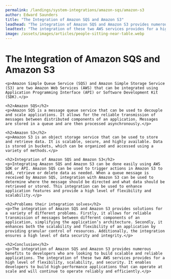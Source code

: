 ```yaml
---
permalink: /landings/system-integrations/amazon-sqs/amazon-s3
author: Edward Saunders
title: "The Integration of Amazon SQS and Amazon S3"
leadhead: "The integration of Amazon SQS and Amazon S3 provides numerous benefits to developers who are looking to build scalable and reliable applications"
leadtext: "The integration of these two AWS services provides for a high level of flexibility, scalability, and security. It enables developers to build high-performance applications that can operate at scale and will continue to operate reliably and efficiently."
image: /assets/images/articles/people-sitting-near-table.webp
---
```

<div class="arttext">	<h1>The Integration of Amazon SQS and Amazon S3</h1>
	
	<p>Amazon Simple Queue Service (SQS) and Amazon Simple Storage Service (S3) are two Amazon Web Services (AWS) that can be integrated using Application Programming Interface (API) or Software Development Kit (SDK).</p>

	<h2>Amazon SQS</h2>
	<p>Amazon SQS is a message queue service that can be used to decouple and scale applications. It allows for the reliable transmission of messages between distributed components of an application. Messages are stored in a queue and are then processed asynchronously.</p>

	<h2>Amazon S3</h2>
	<p>Amazon S3 is an object storage service that can be used to store and retrieve data. It is scalable, secure, and highly available. Data is stored in buckets, which can be organized and accessed using a variety of methods.</p>

	<h2>Integration of Amazon SQS and Amazon S3</h2>
	<p>Integrating Amazon SQS and Amazon S3 can be done easily using AWS SDK or API. Amazon SQS can be used to trigger actions in Amazon S3 to add, retrieve or delete data as needed. When a queue message is received by Amazon SQS, integration with Amazon S3 can be used to determine where the message should be directed and what data should be retrieved or stored. This integration can be used to enhance application features and provide a high level of flexibility and scalability.</p>

	<h2>Problems their integration solves</h2>
	<p>The integration of Amazon SQS and Amazon S3 provides solutions for a variety of different problems. Firstly, it allows for reliable transmission of messages between different components of an application, simplifying the application’s architecture. Secondly, it enhances both the scalability and flexibility of an application by providing granular control of resources. Additionally, the integration ensures a high level of data security and integrity.</p>

	<h2>Conclusion</h2>
	<p>The integration of Amazon SQS and Amazon S3 provides numerous benefits to developers who are looking to build scalable and reliable applications. The integration of these two AWS services provides for a high level of flexibility, scalability, and security. It enables developers to build high-performance applications that can operate at scale and will continue to operate reliably and efficiently.</p>
	
</div>